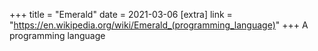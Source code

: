 +++
title = "Emerald"
date = 2021-03-06
[extra]
link = "https://en.wikipedia.org/wiki/Emerald_(programming_language)"
+++
A programming language

